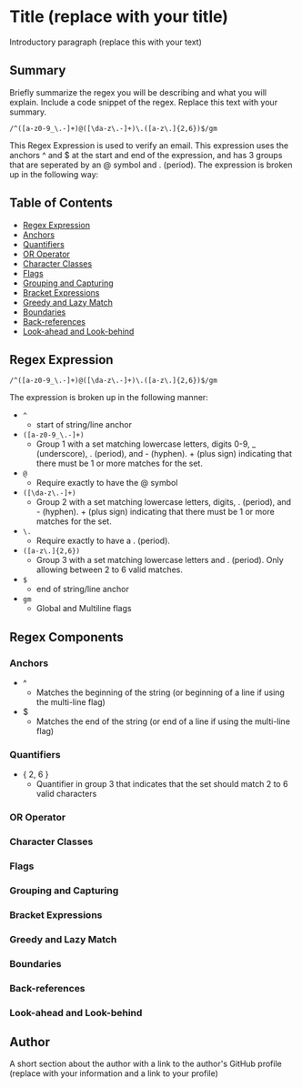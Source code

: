 # Title (replace with your title)

Introductory paragraph (replace this with your text)

## Summary

Briefly summarize the regex you will be describing and what you will explain. Include a code snippet of the regex. Replace this text with your summary.
```
/^([a-z0-9_\.-]+)@([\da-z\.-]+)\.([a-z\.]{2,6})$/gm
```
This Regex Expression is used to verify an email. This expression uses the anchors ^ and $ at the start and end of the expression, and has 3 groups that are seperated by an @ symbol and . (period). The expression is broken up in the following way: 


## Table of Contents

- [Regex Expression](#regex-expression)
- [Anchors](#anchors)
- [Quantifiers](#quantifiers)
- [OR Operator](#or-operator)
- [Character Classes](#character-classes)
- [Flags](#flags)
- [Grouping and Capturing](#grouping-and-capturing)
- [Bracket Expressions](#bracket-expressions)
- [Greedy and Lazy Match](#greedy-and-lazy-match)
- [Boundaries](#boundaries)
- [Back-references](#back-references)
- [Look-ahead and Look-behind](#look-ahead-and-look-behind)

## Regex Expression

```
/^([a-z0-9_\.-]+)@([\da-z\.-]+)\.([a-z\.]{2,6})$/gm
```

The expression is broken up in the following manner:

* ```^```     
    * start of string/line anchor
* ```([a-z0-9_\.-]+) ```
    * Group 1 with a set matching lowercase letters, digits 0-9, _ (underscore), . (period), and - (hyphen). + (plus sign) indicating that there must be 1 or more matches for the set.
* ```@``` 
    * Require exactly to have the @ symbol
* ```([\da-z\.-]+) ```
    * Group 2 with a set matching lowercase letters, digits, . (period), and - (hyphen). + (plus sign) indicating that there must be 1 or more matches for the set.
* ``` \. ``` 
    * Require exactly to have a . (period).
* ```([a-z\.]{2,6}) ```
    * Group 3 with a set matching lowercase letters and . (period). Only allowing between 2 to 6 valid matches.
* ```$``` 
    * end of string/line anchor
* ```gm```
    * Global and Multiline flags

## Regex Components

### Anchors

* ^
    * Matches the beginning of the string (or beginning of a line if using the multi-line flag)
* $
    * Matches the end of the string (or end of a line if using the multi-line flag)

### Quantifiers

* { 2, 6 }
    * Quantifier in group 3 that indicates that the set should match 2 to 6 valid characters

### OR Operator

### Character Classes

### Flags

### Grouping and Capturing

### Bracket Expressions

### Greedy and Lazy Match

### Boundaries

### Back-references

### Look-ahead and Look-behind

## Author

A short section about the author with a link to the author's GitHub profile (replace with your information and a link to your profile)
